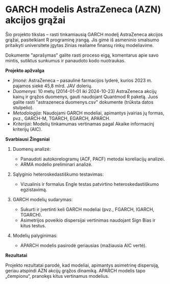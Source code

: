 # GARCH modelis AstraZeneca (AZN) akcijos grąžai

Šio projekto tikslas – rasti tinkamiausią GARCH modelį AstraZeneca akcijos grąžai, pasitelkiant R programinę įrangą. Jis gimė iš asmeninio smalsumo pritaikyti universitete įgytas žinias realiame finansų rinkų modeliavime.

Dokumente "aprašymas" galite rasti proceso eigą, komentarus apie savo mintis, sutiktus sunkumus ir panaudoto kodo nuotraukas.

**Projekto apžvalga**

* _Įmonė_: AstraZeneca – pasaulinė farmacijos lyderė, kurios 2023 m. pajamos siekė 45,8 mlrd. JAV dolerių.
* _Duomenys_: 10 metų (2014-01-01 iki 2024-10-23) AstraZeneca akcijų kainų ir grąžos duomenys, gauti naudojant Quantmod R paketą. Juos galite rasti "astrazeneca duomenys.csv" dokumente (trūksta datos stulpelio).
* _Metodologija_: Naudojami GARCH modeliai, apimantys įvairias jų formas, pvz., GARCH-M, TGARCH, EGARCH, APARCH.
* _Kriterijai_: Modelių tinkamumas vertinamas pagal Akaike informacinį kriterijų (AIC).

**Svarbiausi Žingsniai**
1. Duomenų analizė:
    * Panaudoti autokorelogramų (ACF, PACF) metodai koreliacijų analizei.
    * ARMA modelio preliminari analizė.

2. Sąlyginio heteroskedastiškumo testavimas:

    * Vizualinis ir formalus Engle testas patvirtino heteroskedastiškumo egzistavimą.
  
3. GARCH modelių sudarymas:
    * Sukurti ir įvertinti keli GARCH modeliai (pvz., FGARCH, IGARCH, TGARCH).
    * Asimetrijos poveikio dispersijai vertinimas naudojant Sign Bias ir kitus testus.

4. Modelių palyginimas:
    * APARCH modelis pasirodė geriausias (mažiausia AIC vertė).

**Rezultatai** 

Projekto rezultatai parodė, kad modeliai, apimantys asimetrinę dispersiją, geriau atspindi AZN akcijų grąžos dinamiką. APARCH modelis tapo „čempionu“, pranokęs kitus vertinamus modelius.
